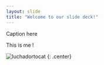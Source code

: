 ```yaml
---
layout: slide
title: "Welcome to our slide deck!"
---
```


Caption here

This is me !

![luchadortocat](https://octodex.github.com/images/luchadortocat.png)
{: .center}

